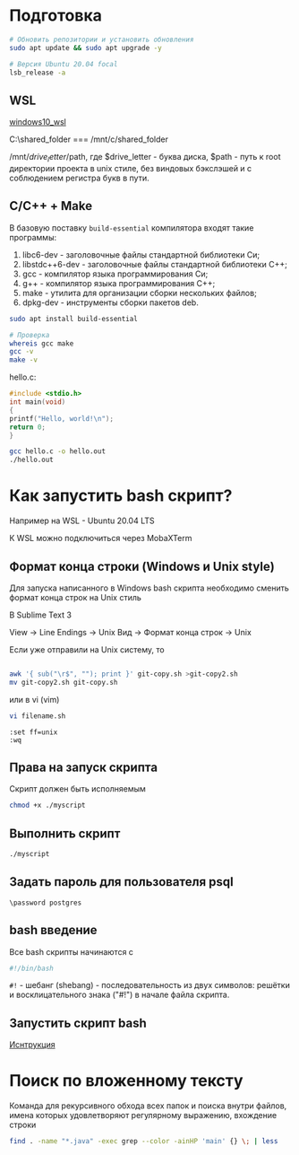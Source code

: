 # Подготовка 

```bash
# Обновить репозитории и установить обновления
sudo apt update && sudo apt upgrade -y

# Версия Ubuntu 20.04 focal
lsb_release -a
```
## WSL
[windows10_wsl](https://docs.microsoft.com/ru-ru/windows/wsl/)

C:\shared_folder === /mnt/c/shared_folder

/mnt/$drive_letter/$path, где $drive_letter - буква диска, $path - путь к root директории проекта в unix стиле, без виндовых бэкслэшей и с соблюдением регистра букв в пути.

## C/C++ + Make

В базовую поставку `build-essential` компилятора входят такие программы:
1. libc6-dev - заголовочные файлы стандартной библиотеки Си;
2. libstdc++6-dev - заголовочные файлы стандартной библиотеки С++;
3. gcc - компилятор языка программирования Си;
4. g++ - компилятор языка программирования C++;
5. make - утилита для организации сборки нескольких файлов;
6. dpkg-dev - инструменты сборки пакетов deb.

```bash
sudo apt install build-essential

# Проверка
whereis gcc make
gcc -v
make -v
```

hello.c:

```c
#include <stdio.h>
int main(void)
{
printf("Hello, world!\n");
return 0;
}
```

```bash
gcc hello.c -o hello.out
./hello.out
```

# Как запустить bash скрипт? 

Например на WSL - Ubuntu 20.04 LTS

К WSL можно подключиться через MobaXTerm

## Формат конца строки (Windows и Unix style)

Для запуска написанного в Windows bash скрипта необходимо сменить формат конца строк на Unix стиль

В Sublime Text 3

View -> Line Endings -> Unix
Вид  -> Формат конца строк -> Unix

Если уже отправили на Unix систему, то 

```bash

```

```bash
awk '{ sub("\r$", ""); print }' git-copy.sh >git-copy2.sh
mv git-copy2.sh git-copy.sh
```

или в vi (vim)

```bash
vi filename.sh
```

```vi
:set ff=unix
:wq
```
## Права на запуск скрипта

Скрипт должен быть исполняемым

```bash
chmod +x ./myscript
```

## Выполнить скрипт

```bash
./myscript
```

## Задать пароль для пользователя psql

```psql
\password postgres
```

## bash введение

Все bash скрипты начинаются с 

```bash
#!/bin/bash
```

`#!` - шебанг (shebang) - последовательность из двух символов: решётки и восклицательного знака ("#!") в начале файла скрипта.

## Запустить скрипт bash

[Иснтрукция](https://coderoad.ru/18223665/PostgreSQL-%D0%B7%D0%B0%D0%BF%D1%80%D0%BE%D1%81-%D0%BE%D1%82-%D1%81%D0%BA%D1%80%D0%B8%D0%BF%D1%82%D0%B0-bash-%D0%BA%D0%B0%D0%BA-%D0%BF%D0%BE%D0%BB%D1%8C%D0%B7%D0%BE%D0%B2%D0%B0%D1%82%D0%B5%D0%BB%D1%8F-%D0%B1%D0%B0%D0%B7%D1%8B-%D0%B4%D0%B0%D0%BD%D0%BD%D1%8B%D1%85-postgres)


# Поиск по вложенному тексту

Команда для рекурсивного обхода всех папок и поиска внутри файлов, имена которых удовлетворяют регулярному выражению, вхождение строки

```bash
find . -name "*.java" -exec grep --color -ainHP 'main' {} \; | less
```
